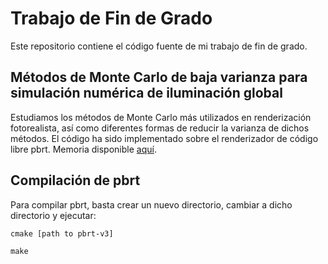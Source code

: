 # Trabajo de Fin de Grado
Este repositorio contiene el código fuente de mi trabajo de fin de grado. 

##  Métodos de Monte Carlo de baja varianza para simulación numérica de iluminación global ##
Estudiamos los métodos de Monte Carlo más utilizados en renderización fotorealista, así como diferentes formas de reducir la varianza de dichos métodos. El código ha sido implementado sobre el renderizador de código libre pbrt. Memoria disponible [aquí](memoria/proyecto.pdf).

## Compilación de pbrt ##

Para compilar pbrt, basta crear un nuevo directorio, cambiar a dicho directorio y ejecutar:

`cmake [path to pbrt-v3]`

`make` 

